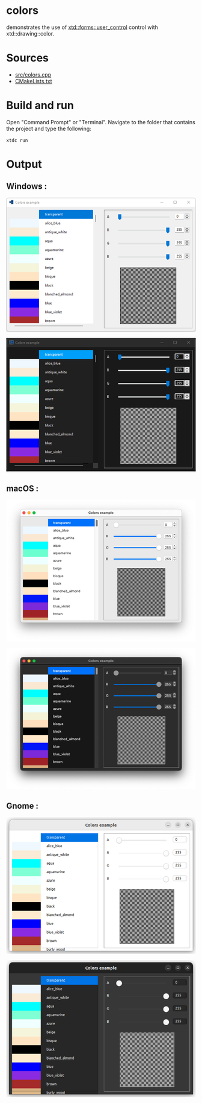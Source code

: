 # colors

demonstrates the use of [xtd::forms::user_control](https://gammasoft71.github.io/xtd/reference_guides/latest/classxtd_1_1forms_1_1user__control.html) control with xtd::drawing::color.

# Sources

* [src/colors.cpp](src/colors.cpp)
* [CMakeLists.txt](CMakeLists.txt)

# Build and run

Open "Command Prompt" or "Terminal". Navigate to the folder that contains the project and type the following:

```shell
xtdc run
```

# Output

## Windows :

![Screenshot](../../../../docs/pictures/examples/colors_w.png)

![Screenshot](../../../../docs/pictures/examples/colors_wd.png)

## macOS :

![Screenshot](../../../../docs/pictures/examples/colors_m.png)

![Screenshot](../../../../docs/pictures/examples/colors_md.png)

## Gnome :

![Screenshot](../../../../docs/pictures/examples/colors_g.png)

![Screenshot](../../../../docs/pictures/examples/colors_gd.png)
